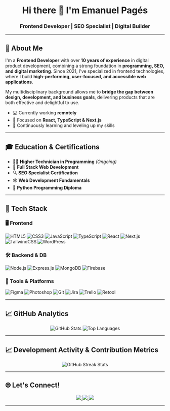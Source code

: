 <h1 align="center">Hi there 👋 I'm Emanuel Pagés</h1>
<h3 align="center">Frontend Developer | SEO Specialist | Digital Builder</h3>

---

## 🚀 About Me

I'm a **Frontend Developer** with over **10 years of experience** in digital product development, combining a strong foundation in **programming, SEO, and digital marketing**. Since 2021, I've specialized in frontend technologies, where I build **high-performing, user-focused, and accessible web applications**.  

My multidisciplinary background allows me to **bridge the gap between design, development, and business goals**, delivering products that are both effective and delightful to use.

- 💻 Currently working **remotely**
- 🔭 Focused on **React, TypeScript & Next.js**
- 🌱 Continuously learning and leveling up my skills

---

## 🎓 Education & Certifications

- 👨‍💻 **Higher Technician in Programming** *(Ongoing)*
- 🧠 **Full Stack Web Development**  
- 🔍 **SEO Specialist Certification**  
- 🕸️ **Web Development Fundamentals**  
- 🐍 **Python Programming Diploma**

---

## 🧰 Tech Stack

### 🖥️ Frontend
![HTML5](https://img.shields.io/badge/HTML5-E34F26?style=flat-square&logo=html5&logoColor=white)
![CSS3](https://img.shields.io/badge/CSS3-1572B6?style=flat-square&logo=css3&logoColor=white)
![JavaScript](https://img.shields.io/badge/JavaScript-F7DF1E?style=flat-square&logo=javascript&logoColor=black)
![TypeScript](https://img.shields.io/badge/TypeScript-007ACC?style=flat-square&logo=typescript&logoColor=white)
![React](https://img.shields.io/badge/React-61DAFB?style=flat-square&logo=react&logoColor=black)
![Next.js](https://img.shields.io/badge/Next.js-000000?style=flat-square&logo=nextdotjs&logoColor=white)
![TailwindCSS](https://img.shields.io/badge/TailwindCSS-06B6D4?style=flat-square&logo=tailwindcss&logoColor=white)
![WordPress](https://img.shields.io/badge/WordPress-21759B?style=flat-square&logo=wordpress&logoColor=white)

### 🛠 Backend & DB
![Node.js](https://img.shields.io/badge/Node.js-339933?style=flat-square&logo=nodedotjs&logoColor=white)
![Express.js](https://img.shields.io/badge/Express.js-000000?style=flat-square&logo=express&logoColor=white)
![MongoDB](https://img.shields.io/badge/MongoDB-47A248?style=flat-square&logo=mongodb&logoColor=white)
![Firebase](https://img.shields.io/badge/Firebase-FFCA28?style=flat-square&logo=firebase&logoColor=black)

### 🎨 Tools & Platforms
![Figma](https://img.shields.io/badge/Figma-F24E1E?style=flat-square&logo=figma&logoColor=white)
![Photoshop](https://img.shields.io/badge/Photoshop-31A8FF?style=flat-square&logo=adobephotoshop&logoColor=white)
![Git](https://img.shields.io/badge/Git-F05033?style=flat-square&logo=git&logoColor=white)
![Jira](https://img.shields.io/badge/Jira-0052CC?style=flat-square&logo=jira&logoColor=white)
![Trello](https://img.shields.io/badge/Trello-0079BF?style=flat-square&logo=trello&logoColor=white)
![Retool](https://img.shields.io/badge/Retool-000000?style=flat-square&logo=retool&logoColor=white)

---

## 📈 GitHub Analytics

<p align="center">
  <img src="https://github-readme-stats.vercel.app/api?username=emanuelpps&show_icons=true&theme=default&hide_border=true" alt="GitHub Stats" />
  <img src="https://github-readme-stats.vercel.app/api/top-langs/?username=emanuelpps&layout=compact&theme=default&hide_border=true" alt="Top Languages" />
</p>

---

## 📈 Development Activity & Contribution Metrics

<p align="center">
  <img src="https://streak-stats.demolab.com?user=emanuelpps&theme=default&hide_border=true&date_format=M%20j%5B%2C%20Y%5D" alt="GitHub Streak Stats" />
</p>

---

## 🌐 Let's Connect!

<p align="center">
  <a href="https://emanuelp-portfolio.vercel.app/" target="_blank">
    <img src="https://img.shields.io/badge/Portfolio-006AFF?style=for-the-badge&logo=web&logoColor=white" />
  </a>
  <a href="https://github.com/emanuelpps" target="_blank">
    <img src="https://img.shields.io/badge/GitHub-24292e?style=for-the-badge&logo=github&logoColor=white" />
  </a>
  <a href="https://linkedin.com/in/emanuel-ps" target="_blank">
    <img src="https://img.shields.io/badge/LinkedIn-0A66C2?style=for-the-badge&logo=linkedin&logoColor=white" />
  </a>
</p>

---
